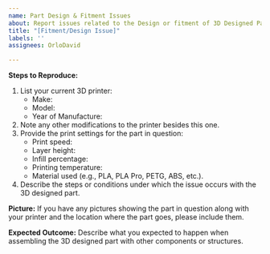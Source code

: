 ```yaml
---
name: Part Design & Fitment Issues
about: Report issues related to the Design or fitment of 3D Designed Parts
title: "[Fitment/Design Issue]"
labels: ''
assignees: OrloDavid

---
```


**Steps to Reproduce:**
1. List your current 3D printer:
   - Make:
   - Model:
   - Year of Manufacture:
2. Note any other modifications to the printer besides this one.
3. Provide the print settings for the part in question:
   - Print speed:
   - Layer height:
   - Infill percentage:
   - Printing temperature:
   - Material used (e.g., PLA, PLA Pro, PETG, ABS, etc.).
4. Describe the steps or conditions under which the issue occurs with the 3D designed part.

**Picture:**
If you have any pictures showing the part in question along with your printer and the location where the part goes, please include them.

**Expected Outcome:**
Describe what you expected to happen when assembling the 3D designed part with other components or structures.
